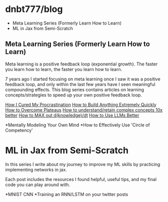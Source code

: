 # dnbt777/blog

- Meta Learning Series (Formerly Learn How to Learn)
- ML in Jax from Semi-Scratch


## Meta Learning Series (Formerly Learn How to Learn)
Meta learning is a positive feedback loop (exponential growth). The faster you learn how to learn, the faster you learn how to learn.

7 years ago I started focusing on meta learning once I saw it was a positive feedback loop, and only within the last few years have I seen meaningful compounding effects. This blog series contains articles on learning concepts/strategies to speed up your own positive feedback loop.

[How I Cured My Procrastination](https://learnhowtolearn.org/how-i-cured-procrastination/)
[How to Build Anything Extremely Quickly](https://learnhowtolearn.org/how-to-build-extremely-quickly/)
[How to Overcome Plateaus](https://learnhowtolearn.org/how-to-overcome-plateaus/)
[How to understand/retain complex concepts 10x better](https://learnhowtolearn.org/how-to-understand-and-retain-any-concept-10x-better/)
[How to MAX out d(knowledge)/dt](https://learnhowtolearn.org/how-to-max-out-useful-knowledge/)
[How to Use LLMs Better](https://learnhowtolearn.org/wiki/how-to-use-llms-better/)

*Mentally Modeling Your Own Mind
*How to Effectively Use 'Circle of Competency'



# ML in Jax from Semi-Scratch
In this series I write about my journey to improve my ML skills by practicing implementing networks in jax.

Each post includes the resources I found helpful, useful tips, and my final code you can play around with.


*MNIST CNN
*Training an RNN/LSTM on your twitter posts
